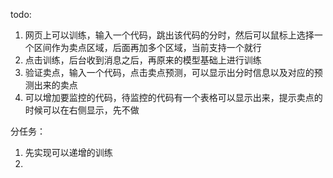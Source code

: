 todo:
1. 网页上可以训练，输入一个代码，跳出该代码的分时，然后可以鼠标上选择一个区间作为卖点区域，后面再加多个区域，当前支持一个就行
2. 点击训练，后台收到消息之后，再原来的模型基础上进行训练
3. 验证卖点，输入一个代码，点击卖点预测，可以显示出分时信息以及对应的预测出来的卖点
4. 可以增加要监控的代码，待监控的代码有一个表格可以显示出来，提示卖点的时候可以在右侧显示，先不做

分任务：
1. 先实现可以递增的训练
2. 